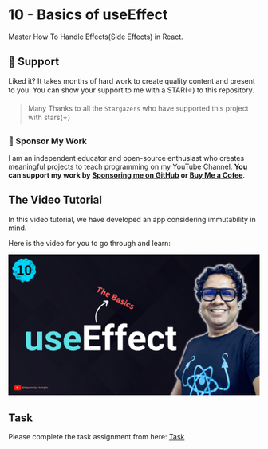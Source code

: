 # 10 - Basics of useEffect

Master How To Handle Effects(Side Effects) in React.
## 🫶 Support
Liked it? It takes months of hard work to create quality content and present to you. You can show your support to me with a STAR(⭐) to this repository.

> Many Thanks to all the `Stargazers` who have supported this project with stars(⭐)

### 🤝 Sponsor My Work
I am an independent educator and open-source enthusiast who creates meaningful projects to teach programming on my YouTube Channel. **You can support my work by [Sponsoring me on GitHub](https://github.com/sponsors/atapas) or [Buy Me a Cofee](https://buymeacoffee.com/tapasadhikary)**.

## The Video Tutorial
In this video tutorial, we have developed an app considering immutability in mind.

Here is the video for you to go through and learn:

[![10-useEffect](./banner.png)](https://youtu.be/WgwL4NLAxEg "Video")

## Task
Please complete the task assignment from here: [Task](./task.md)


